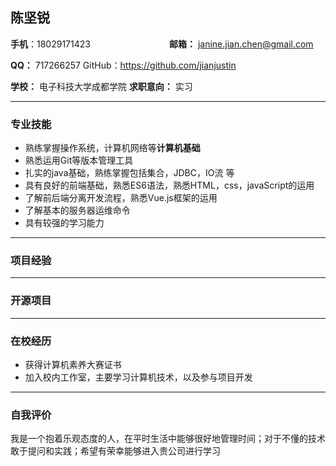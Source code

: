 ## 陈坚锐

**手机**：18029171423　　　　　　　　　**邮箱：** janine.jian.chen@gmail.com　　　　　　　　

**QQ：** 717266257                                             GitHub：https://github.com/jianjustin      

**学校：** 电子科技大学成都学院                      **求职意向：** 实习

-----------------------

### 专业技能

* 熟练掌握操作系统，计算机网络等**计算机基础**
* 熟悉运用Git等版本管理工具
* 扎实的java基础，熟练掌握包括集合，JDBC，IO流 等
* 具有良好的前端基础，熟悉ES6语法，熟悉HTML，css，javaScript的运用
* 了解前后端分离开发流程，熟悉Vue.js框架的运用
* 了解基本的服务器运维命令
* 具有较强的学习能力

----------------------------------

### 项目经验

---------------------------

### 开源项目

--------------------------------

### 在校经历

* 获得计算机素养大赛证书
* 加入校内工作室，主要学习计算机技术，以及参与项目开发

------

### 自我评价

我是一个抱着乐观态度的人，在平时生活中能够很好地管理时间；对于不懂的技术敢于提问和实践；希望有荣幸能够进入贵公司进行学习